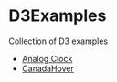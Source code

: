 D3Examples
==========

Collection of D3 examples

- [Analog Clock](http://bl.ocks.org/howorkol/985ab410ef05e46775d5)
- [CanadaHover](http://bl.ocks.org/howorkol/a1444b68951bff4cb55a)
